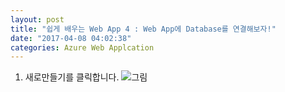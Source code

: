 ```yaml
---
layout: post
title: "쉽게 배우는 Web App 4 : Web App에 Database를 연결해보자!"
date: "2017-04-08 04:02:38"
categories: Azure Web Applcation
---
```


1. 새로만들기를 클릭합니다.
![그림](https://azureforbeginner.blob.core.windows.net/images/login_success.png)
